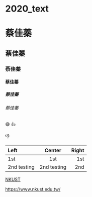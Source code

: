 # 2020_text

# 蔡佳蓁
## 蔡佳蓁
### 蔡佳蓁
#### 蔡佳蓁
##### 蔡佳蓁
###### 蔡佳蓁

:smile:
:+1:

:-1:

|Left | Center | Right |
|:----|:------:|------:|
|1st  | 1st    | 1st   |
|2nd testing|2nd testing|2nd|

[NKUST](https://www.nkust.edu.tw/)

<https://www.nkust.edu.tw/>

